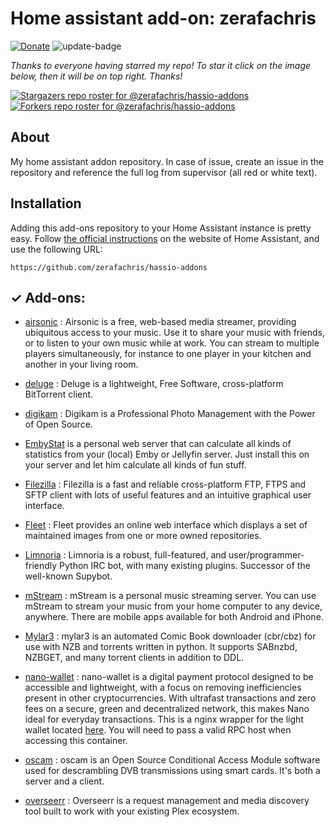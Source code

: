 # Home assistant add-on: zerafachris

[![Donate][donation-badge]](https://www.buymeacoffee.com/zerafachris)
![update-badge]

[donation-badge]: https://img.shields.io/badge/Buy%20me%20a%20coffee-%23d32f2f?logo=buy-me-a-coffee&style=flat&logoColor=white
[update-badge]: https://img.shields.io/github/last-commit/zerafachris/hassio-addons?label=last%20update

_Thanks to everyone having starred my repo! To star it click on the image below, then it will be on top right. Thanks!_

[![Stargazers repo roster for @zerafachris/hassio-addons](https://reporoster.com/stars/zerafachris/hassio-addons)](https://github.com/zerafachris/hassio-addons/stargazers)
[![Forkers repo roster for @zerafachris/hassio-addons](https://reporoster.com/forks/zerafachris/hassio-addons)](https://github.com/zerafachris/hassio-addons/network/members)

## About

My home assistant addon repository.
In case of issue, create an issue in the repository and reference the full log from supervisor (all red or white text).

<!-- - ![smb][smb-shield] : allows accessing smb shares, or a local external disk
- ![ingress][ingress-shield] : supports Ingress
- ![sql][sql-shield] : requires an external sql database server
- ![privileged][privileged-shield] : requires protection mode off to run
- ![ram][ram-shield] : a minimum of 4gb of RAM is recommended to avoid crashing the system -->

## Installation

Adding this add-ons repository to your Home Assistant instance is
pretty easy. Follow [the official instructions](https://home-assistant.io/hassio/installing_third_party_addons) on the
website of Home Assistant, and use the following URL:

```
https://github.com/zerafachris/hassio-addons
```

[//]: # "ADDONLIST_START"

## &#10003; Add-ons:

- [airsonic](airsonic/) : Airsonic is a free, web-based media streamer, providing ubiquitous access to your music. Use it to share your music with friends, or to listen to your own music while at work. You can stream to multiple players simultaneously, for instance to one player in your kitchen and another in your living room.

- [deluge](deluge/) : Deluge is a lightweight, Free Software, cross-platform BitTorrent client.

- [digikam](digikam/) : Digikam is a Professional Photo Management with the Power of Open Source.

- [EmbyStat](embystat/) is a personal web server that can calculate all kinds of statistics from your (local) Emby or Jellyfin server. Just install this on your server and let him calculate all kinds of fun stuff.

- [Filezilla](filezilla/) : Filezilla is a fast and reliable cross-platform FTP, FTPS and SFTP client with lots of useful features and an intuitive graphical user interface.

- [Fleet](fleet/) : Fleet provides an online web interface which displays a set of maintained images from one or more owned repositories.

- [Limnoria](limnoria/) : Limnoria is a robust, full-featured, and user/programmer-friendly Python IRC bot, with many existing plugins. Successor of the well-known Supybot.

- [mStream](mstream/) : mStream is a personal music streaming server. You can use mStream to stream your music from your home computer to any device, anywhere. There are mobile apps available for both Android and iPhone.

- [Mylar3](mylar3/) : mylar3 is an automated Comic Book downloader (cbr/cbz) for use with NZB and torrents written in python. It supports SABnzbd, NZBGET, and many torrent clients in addition to DDL.

- [nano-wallet](nano-wallet/) : nano-wallet is a digital payment protocol designed to be accessible and lightweight, with a focus on removing inefficiencies present in other cryptocurrencies. With ultrafast transactions and zero fees on a secure, green and decentralized network, this makes Nano ideal for everyday transactions. This is a nginx wrapper for the light wallet located [here](https://github.com/linuxserver/nano-wallet). You will need to pass a valid RPC host when accessing this container.

- [oscam](oscam/) : oscam is an Open Source Conditional Access Module software used for descrambling DVB transmissions using smart cards. It's both a server and a client.

- [overseerr](overseerr/) : Overseerr is a request management and media discovery tool built to work with your existing Plex ecosystem.
<!-- TO DO
https://docs.linuxserver.io/images/docker-photoshow
https://docs.linuxserver.io/images/docker-pixapop
https://docs.linuxserver.io/images/docker-pydio-cells
https://docs.linuxserver.io/images/docker-rsnapshot
https://docs.linuxserver.io/images/docker-smokeping
https://docs.linuxserver.io/images/docker-taisun

 -->

[//]: # "ADDONLIST_END"
[smb-shield]: https://img.shields.io/badge/SMB--green?style=plastic.svg
[sql-shield]: https://img.shields.io/badge/SQL-external-orange.svg
[privileged-shield]: https://img.shields.io/badge/privileged-required-orange.svg
[ingress-shield]: https://img.shields.io/badge/ingress--green.svg
[support-shield]: https://img.shields.io/badge/Support-thread-green.svg
[ram-shield]: https://img.shields.io/badge/RAM_min-4Gb-orange.svg
